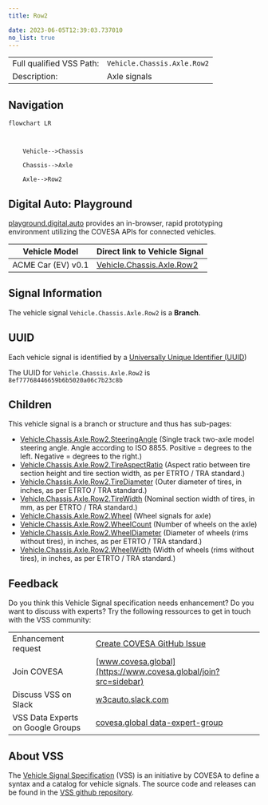 ```yaml
---
title: Row2

date: 2023-06-05T12:39:03.737010
no_list: true
---
```



| | |
|---|---|
| Full qualified VSS Path: | `Vehicle.Chassis.Axle.Row2` |
| Description: | Axle signals |

## Navigation

```mermaid
flowchart LR



    Vehicle-->Chassis

    Chassis-->Axle

    Axle-->Row2

```


## Digital Auto: Playground

[playground.digital.auto](http://digital.auto) provides an in-browser, rapid prototyping environment utilizing the COVESA APIs for connected vehicles. 

| Vehicle Model | Direct link to Vehicle Signal |
|---|---|
| ACME Car (EV) v0.1 | [Vehicle.Chassis.Axle.Row2](https://digitalauto.netlify.app/model/STLWzk1WyqVVLbfymb4f/cvi/list/Vehicle.Chassis.Axle.Row2/) |


## Signal Information




The vehicle signal `Vehicle.Chassis.Axle.Row2` is a **Branch**.





## UUID

Each vehicle signal is identified by a [Universally Unique Identifier (UUID](https://en.wikipedia.org/wiki/Universally_unique_identifier))

The UUID for `Vehicle.Chassis.Axle.Row2` is `8ef77768446659b6b5020a06c7b23c8b`

## Children

This vehicle signal is a branch or structure and thus has sub-pages:

- [Vehicle.Chassis.Axle.Row2.SteeringAngle](steeringangle/) (Single track two-axle model steering angle. Angle according to ISO 8855. Positive = degrees to the left. Negative = degrees to the right.)
- [Vehicle.Chassis.Axle.Row2.TireAspectRatio](tireaspectratio/) (Aspect ratio between tire section height and tire section width, as per ETRTO / TRA standard.)
- [Vehicle.Chassis.Axle.Row2.TireDiameter](tirediameter/) (Outer diameter of tires, in inches, as per ETRTO / TRA standard.)
- [Vehicle.Chassis.Axle.Row2.TireWidth](tirewidth/) (Nominal section width of tires, in mm, as per ETRTO / TRA standard.)
- [Vehicle.Chassis.Axle.Row2.Wheel](wheel/) (Wheel signals for axle)
- [Vehicle.Chassis.Axle.Row2.WheelCount](wheelcount/) (Number of wheels on the axle)
- [Vehicle.Chassis.Axle.Row2.WheelDiameter](wheeldiameter/) (Diameter of wheels (rims without tires), in inches, as per ETRTO / TRA standard.)
- [Vehicle.Chassis.Axle.Row2.WheelWidth](wheelwidth/) (Width of wheels (rims without tires), in inches, as per ETRTO / TRA standard.)


## Feedback

Do you think this Vehicle Signal specification needs enhancement? Do you want to discuss with experts? Try the following ressources to get in touch with the VSS community:

| | |
|---|---|
| Enhancement request | [Create COVESA GitHub Issue](https://github.com/COVESA/vehicle_signal_specification/issues/new?body=Please+describe+your+feedback&title=Signal+feedback+Vehicle.Chassis.Axle.Row2) |
| Join COVESA | [www.covesa.global](https://www.covesa.global/join?src=sidebar) |
| Discuss VSS on Slack | [w3cauto.slack.com](http://w3cauto.slack.com/) |
| VSS Data Experts on Google Groups | [covesa.global data-expert-group](https://groups.google.com/a/covesa.global/g/data-expert-group) |

## About VSS

The [Vehicle Signal Specification](https://covesa.github.io/vehicle_signal_specification/) (VSS)
is an initiative by COVESA to define a syntax and a catalog for vehicle signals.
The source code and releases can be found in the [VSS github repository](https://github.com/COVESA/vehicle_signal_specification).

